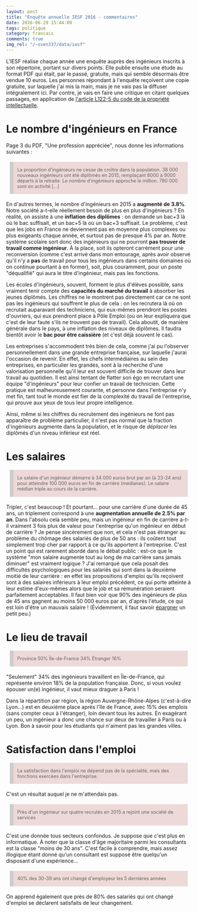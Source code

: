 ```yaml
---
layout: post
title: "Enquête annuelle IESF 2016 - commentaires"
date: 2016-06-29 15:44:09
tags: politique
category: francais
comments: true
img_rel: "/~sven337/data/iesf"
---
```

<style type="text/css">
blockquote {
  background: #EEd9D9;
  border-left: 10px solid #ccc;
  margin: 1.5em 10px;
  padding: 0.1em 10px;
  font-size: 90%;
}

blockquote.gouv {
  background: #EEC0C0;
  border-left: 10px solid #ccc;
  margin: 1.5em 10px;
  padding: 0.5em 10px;
  font-size: 90%;
}

blockquote.normal  {
  background: #d9d9d9;
  border-left: 10px solid #ccc;
  margin: 1.5em 10px;
  padding: 0.5em 10px;
}
</style>

L'IESF réalise chaque année une enquête auprès des ingénieurs inscrits à son répertoire, portant sur divers points. Elle publie ensuite une étude au format PDF qui était, par le passé, gratuite, mais qui semble désormais être vendue 10 euros. Les personnes répondant à l'enquête reçoivent une copie gratuite, sur laquelle j'ai mis la main, mais je ne vais pas la diffuser intégralement ici. 
Par contre, je vais en faire une critique en citant quelques passages, en application de [l'article L122-5 du code de la propriété intellectuelle](https://www.legifrance.gouv.fr/affichCodeArticle.do?idArticle=LEGIARTI000027683084&cidTexte=LEGITEXT000006069414&dateTexte=20160629).

# Le nombre d'ingénieurs en France

Page 3 du PDF, "Une profession appréciée", nous donne les informations suivantes :

> La proportion d'ingénieurs ne cesse de croître dans la population. 38 000 nouveaux ingénieurs ont été diplômés en 2015, remplaçant 8000 à 9000 départs à la retraite. Le nombre d'ingénieurs approche le million. 780 000 sont en activité [...]

En d'autres termes, le nombre d'ingénieurs en 2015 a **augmenté de 3.8%**. Notre société a-t-elle réellement besoin de plus en plus d'ingénieurs ? En réalité, on assiste à une **inflation des diplômes** : on demande un bac+3 là où le bac suffisait, et un bac+5 là où un bac+3 suffisait. Le problème, c'est que les jobs en France ne deviennent pas en moyenne plus complexes ou plus exigeants chaque année, et surtout pas de presque 4% par an. Notre système scolaire sort donc des ingénieurs qui ne pourront **pas trouver de travail comme ingénieur**. À la place, soit ils opteront carrément pour une reconversion (comme c'est arrivé dans mon entourage, après avoir observé qu'il n'y a **pas** de travail pour tous les ingénieurs dans certains domaines où on continue pourtant à en former), soit, plus couramment, pour un poste "déqualifié" qui aura le titre d'ingénieur, mais pas les fonctions.

Les écoles d'ingénieurs, souvent, forment le plus d'élèves possible, sans vraiment tenir compte des **capacités du marché du travail** à absorber les jeunes diplômés. Les chiffres ne le montrent pas directement car ce ne sont pas les ingénieurs qui souffrent le plus de cela : on les recrutera là où on recrutait auparavant des techniciens, qui eux-mêmes prendront les postes d'ouvriers, qui eux prendront place à Pôle Emploi (où on leur expliquera que c'est de leur faute s'ils ne trouvent pas de travail). Cela aboutit, de manière générale dans le pays, à une inflation des niveaux de diplômes. Il faudra bientôt avoir le **bac pour être caissière** (et c'est déjà souvent le cas).

Les entreprises s'accommodent très bien de cela, comme j'ai pu l'observer personnellement dans une grande entreprise française, sur laquelle j'aurai l'occasion de revenir. En effet, les chefs intermédiaires au sein des entreprises, en particulier les grandes, sont à la recherche d'une valorisation personnelle qu'il leur est souvent difficile de trouver dans leur travail au quotidien. Il est ainsi tentant de flatter son égo en recrutant une équipe "d'ingénieurs" pour leur confier un travail de technicien. Cette pratique est malheureusement courante, et personne dans l'entreprise n'y met fin, tant tout le monde est fier de la complexité du travail de l'entreprise, qui prouve aux yeux de tous leur propre intelligence.

Ainsi, même si les chiffres du recrutement des ingénieurs ne font pas apparaître de problème particulier, il n'est pas normal que la fraction d'ingénieurs augmente dans la population, et le risque de *déplacer* les diplômés d'un niveau inférieur est réel.

# Les salaires

> Le salaire d'un ingénieur démarre à 34 000 euros brut par an (à 23-24 ans) pour atteindre 100 000 euros en fin de carrière (médianes). Le salaire médian triple au cours de la carrière.

Tripler, c'est beaucoup ! Et pourtant... pour une carrière d'une durée de 45 ans, un triplement correspond à une **augmentation annuelle de 2.5% par an**. Dans l'absolu cela semble peu, mais un ingénieur en fin de carrière a-t-il vraiment 3 fois plus de valeur pour l'entreprise qu'un ingénieur en début de carrière ? Je pense sincèrement que non, et cela n'est pas étranger au problème du chômage des salariés de plus de 50 ans : ils coûtent tout simplement trop cher par rapport à ce qu'ils apportent à l'entreprise. C'est un point qui est rarement abordé dans le débat public : est-ce que le système "mon salaire augmente tout au long de ma carrière sans jamais diminuer" est vraiment logique ?
J'ai remarqué que cela posait des difficultés psychologiques pour les salariés qui sont dans la deuxième moitié de leur carrière : en effet les propositions d'emploi qu'ils reçoivent sont à des salaires inférieurs à leur emploi précédent, ce qui porte atteinte à leur estime d'eux-mêmes alors que le job et sa rémunération seraient parfaitement acceptables. Il faut bien voir que 90% des ingénieurs de plus de 45 ans gagnent au moins 50 000 euros par an, d'après l'étude, ce qui est loin d'être un mauvais salaire ! (Évidemment, il faut savoir [épargner](/~sven337/francais/2015/01/28/Epargne-pourquoi-placer.html) un petit peu.)


# Le lieu de travail 
> Province			50%
> Île-de-France		34%
> Étranger			16%

"Seulement" 34% des ingénieurs travaillent en Île-de-France, qui représente environ 18% de la population française. Donc, si vous voulez épouser un(e) ingénieur, il vaut mieux draguer à Paris !

Dans la répartition par région, la région Auvergne-Rhône-Alpes (c'est-à-dire Lyon...) est en deuxième place après l'île de France, avec 15% des emplois (sans compter ceux à l'étranger), loin devant tous les autres. En exagérant un peu, un ingénieur a donc une chance sur deux de travailler à Paris ou à Lyon. Bon à savoir pour les étudiants qui n'aiment pas les grandes villes.

# Satisfaction dans l'emploi 

> La satisfaction dans l'emploi ne dépend pas de la spécialité, mais des fonctions exercées dans l'entreprise.

C'est un résultat auquel je ne m'attendais pas. 

> Près d'un ingénieur sur quatre recrutés en 2015 a rejoint une société de services

C'est une donnée tous secteurs confondus. Je suppose que c'est plus en informatique.
À noter que la classe d'âge majoritaire parmi les consultants est la classe "moins de 30 ans". C'est facile à comprendre, mais assez illogique étant donné qu'un consultant est supposé être quelqu'un disposant d'une expérience...

> 40% des 30-39 ans ont changé d'employeur les 5 dernières années 

On apprend également que près de 80% des salariés qui ont changé d'emploi se déclarent satisfaits de leur changement. 
